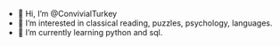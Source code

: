 - 👋 Hi, I’m @ConvivialTurkey
- 👀 I’m interested in classical reading, puzzles, psychology, languages.
- 🌱 I’m currently learning python and sql.

<!---
ConvivialTurkey/ConvivialTurkey is a ✨ special ✨ repository because its `README.md` (this file) appears on your GitHub profile.
You can click the Preview link to take a look at your changes.
--->
